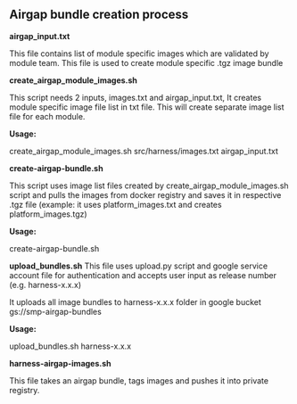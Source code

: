 ## Airgap bundle creation process

**airgap_input.txt** 

This file contains list of module specific images which are validated by module team. This file is used to create module specific .tgz image bundle


**create_airgap_module_images.sh**

This script needs 2 inputs, images.txt and airgap_input.txt, It creates module specific image file list in txt file. This will create separate image list file for each module.

**Usage:**

create_airgap_module_images.sh src/harness/images.txt airgap_input.txt


**create-airgap-bundle.sh**

This script uses image list files created by create_airgap_module_images.sh script and pulls the images from docker registry and saves it in respective .tgz file (example: it uses platform_images.txt and creates platform_images.tgz)

**Usage:**

create-airgap-bundle.sh

**upload_bundles.sh**
This file uses upload.py script and google service account file for authentication and accepts user input as release number (e.g. harness-x.x.x)

It uploads all image bundles to harness-x.x.x folder in google bucket gs://smp-airgap-bundles


**Usage:**

upload_bundles.sh harness-x.x.x


**harness-airgap-images.sh**

This file takes an airgap bundle, tags images and pushes it into private registry.


